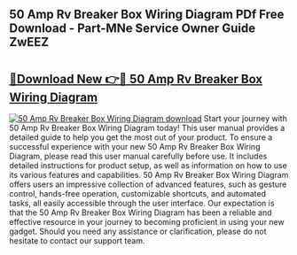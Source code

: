 ## 50 Amp Rv Breaker Box Wiring Diagram PDf Free Download - Part-MNe Service Owner Guide ZwEEZ

# <h2><a href="http://dfhihv.blite.top/?on=50+Amp+Rv+Breaker+Box+Wiring+Diagram">🔗Download New 👉🔴 50 Amp Rv Breaker Box Wiring Diagram</a></h2>

[![50 Amp Rv Breaker Box Wiring Diagram download](https://i.imgur.com/lujVjoI.png)](http://dfhihv.blite.top/?on=50+Amp+Rv+Breaker+Box+Wiring+Diagram)
Start your journey with 50 Amp Rv Breaker Box Wiring Diagram today! This user manual provides a detailed guide to help you get the most out of your product. To ensure a successful experience with your new 50 Amp Rv Breaker Box Wiring Diagram, please read this user manual carefully before use. It includes detailed instructions for product setup, as well as information on how to use its various features and capabilities. 50 Amp Rv Breaker Box Wiring Diagram offers users an impressive collection of advanced features, such as gesture control, hands-free operation, customizable shortcuts, and automated tasks, all easily accessible through the user interface. Our expectation is that the 50 Amp Rv Breaker Box Wiring Diagram has been a reliable and effective resource in your journey to becoming proficient in using your new gadget. Should you need any assistance or clarification, please do not hesitate to contact our support team.
